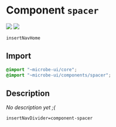 # Component `spacer`

![](https://img.shields.io/badge/CSS_size-5.6_KB-blue)
![](https://img.shields.io/badge/gzip-862_B-magenta)

`insertNavHome`

## Import

```scss
@import "~microbe-ui/core";
@import "~microbe-ui/components/spacer";
```

## Description

_No description yet ;(_

`insertNavDivider=component-spacer`
